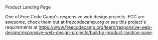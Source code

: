 Product Landing Page

One of Free Code Camp's responsive web design projects. FCC are awesome, check them out at freecodecamp.org or see this project's requirements at https://www.freecodecamp.org/learn/responsive-web-design/responsive-web-design-projects/build-a-product-landing-page.
